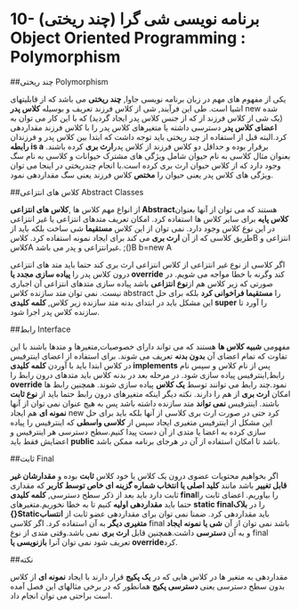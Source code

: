 # 10- برنامه نویسی شی گرا (چند ریختی) Object Oriented Programming : Polymorphism


##چند ریختی Polymorphism


یکی از مفهوم های مهم در زبان برنامه نویسی جاوا, **چند ریختی** می باشد که از قابلیتهای اشیا است. طی این فرآیند, شی از کلاس فرزند تعریف و بوسیله **کلاس پدر** new شده (یک شی از کلاس فرزند از که از جنس کلاس پدر ایجاد گردید) که با این کار می توان به **اعضای کلاس پدر** دسترسی داشته یا متغیرهای کلاس پدر را با کلاس فرزند مقداردهی کرد.البته قبل از استفاده از چند ریختی باید توجه داشت که ابتدا بین کلاس پدر و فرزندان **رابطه is a** برقرار بوده و حداقل دو کلاس فرزند از کلاس پدر**ارث بری** کرده باشند. بعنوان مثال کلاسی به نام حیوان شامل ویژگی های مشترک حیوانات و کلاسی به نام سگ وجود دارد که از کلاس حیوان ارث بری کرده است.با انجام چندریختی در اینجا می توان ویژگی های کلاس پدر یعنی حیوان را **مختص** کلاس فرزند یعنی سگ مقداردهی نمود.


##کلاس های انتزاعی Abstract Classes


از انواع مهم کلاس ها ,**کلاس های انتزاعی Abstract**هستند که می توان از آنها بعنوان **کلاس پایه** برای سایر کلاس ها استفاده کرد. امکان تعریف متدهای انتزاعی یا غیر انتزاعی در این نوع کلاس وجود دارد. نمی توان از این کلاس **مستقیما** شی ساخت بلکه باید از طریق کلاسی که از آن **ارث بری** می کند برای ایجاد نمونه استفاده کرد. کلاسB انتزاعی و کلاسA غیرانتزاعی و پدر می باشد.                          ;()B b=new A

اگر کلاسی از نوع غیر انتزاعی از کلاس انتزاعی ارث بری کند حتما باید متد های انتزاعی درون کلاس پدر را **پیاده سازی مجدد یا override** کند وگرنه با خطا مواجه می شویم. در صورتی که زیر کلاس هم از**نوع انتزاعی** باشد پیاده سازی متدهای انتزاعی آن اجباری نیست. نمی توان متد سازنده کلاس abstract را **مستقیما فراخوانی کرد** بلکه برای حل این مشکل باید در ابتدای بدنه متد سازنده زیر کلاس, **کلمه کلیدی super** را آورد تا سازنده کلاس پدر اجرا شود.


##رابط Interface 


مفهومی **شبیه کلاس ها** هستند که می تواند دارای خصوصیات,متغیرها و متدها باشند با این تفاوت که تمام اعضای آن **بدون بدنه** تعریف می شوند. برای استفاده از اعضای اینترفیس در کلاس ابتدا باید با آوردن **کلمه کلیدی implements** پس از نام کلاس و سپس نام رابط,اینترفیس پیاده سازی شود. در مرحله بعد در بدنه کلاس باید متدهای درون رابط را  **override** نمود.چند رابط می توانند توسط **یک کلاس** پیاده سازی شوند. همچنین رابط ها امکان **ارث بری** از هم را دارند. نکته دیگر اینکه متغیرهای درون رابط حتما باید از **نوع ثابت** باشند. اینترفیس **نمی تواند** متد سازنده داشته باشد پس به هیچ عنوان نمی توان از آنها **نمونه ای** هم ایجاد new کرد حتی در صورت ارث بری کلاسی از آنها بلکه باید برای حل این مشکل از اینترفیس متغیری ایجاد سپس از **کلاسی واسطی** که اینترفیس را پیاده سازی کرده به اعضا یا متدی از آن دست پیدا کنیم.سطح دسترسی هر اینترفیس و اعضایش فقط باید **public** باشد تا امکان استفاده از آن در هرجای برنامه ممکن باشد.


##ثابت Final


اگر بخواهیم محتویات عضوی درون یک کلاس یا خود کلاس **ثابت** بوده و **مقدارشان غیر قابل تغییر** باشد مانند **کلید اصلی یا انتخاب شماره گزینه ای خاص توسط کاربر** که مقداری ثابت دارد باید بعد از ذکر سطح دسترسی, **کلمه کلیدی final**را بیاوریم. اعضای ثابت را حتما باید **مقداردهی اولیه** کنیم تا به خطا نخوریم.متغیرهای **static final**را در **بلاک {}Static**باید مقداردهی کرد. ضمنا نمی توان برای مقداردهی عضو ثابت از **انتساب متغیری دیگر** به آن استفاده کرد. اگر کلاسی final باشد نمی توان از آن **شی یا نمونه ایجاد** و به آن **دسترسی** داشت.همچنین قابل **ارث بری** نمی باشد.وقتی متدی از نوع final تعریف شود نمی توان آنرا **بازنویسی یا override**کرد.


##نکته 

مقداردهی به متغیر ها در کلاس هایی که در **یک پکیج** قرار دارند با ایجاد **نمونه ای** از کلاس بدون سطح دسترسی یعنی **دسترسی پکیج** همانطور که در برخی مثالهای این فصل آمده است براحتی می توان انجام داد.





